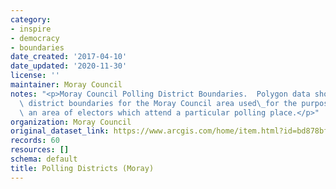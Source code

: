 ```yaml
---
category:
- inspire
- democracy
- boundaries
date_created: '2017-04-10'
date_updated: '2020-11-30'
license: ''
maintainer: Moray Council
notes: "<p>Moray Council Polling District Boundaries.  Polygon data showing the polling\
  \ district boundaries for the Moray Council area used\_for the purposes of designating\
  \ an area of electors which attend a particular polling place.</p>"
organization: Moray Council
original_dataset_link: https://www.arcgis.com/home/item.html?id=bd878bfec39f4a659c2d016f1b3bc920
records: 60
resources: []
schema: default
title: Polling Districts (Moray)
---
```

